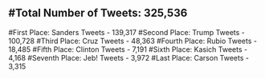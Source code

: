 #Total Number of Tweets: 325,536 
---
#First Place: Sanders Tweets - 139,317
#Second Place: Trump Tweets - 100,728
#Third Place: Cruz Tweets - 48,363
#Fourth Place: Rubio Tweets - 18,485
#Fifth Place: Clinton Tweets - 7,191
#Sixth Place: Kasich Tweets - 4,168
#Seventh Place: Jeb! Tweets - 3,972
#Last Place: Carson Tweets - 3,315
